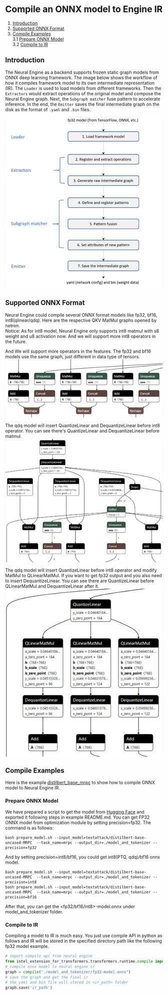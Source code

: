 # Compile an ONNX model to Engine IR
1. [Introduction](#Introduction)  
2. [Supported ONNX Format](#Supported-ONNX-Format)  
3. [Compile Examples](#Compile-Examples)  
3.1 [Prepare ONNX Model](#Prepare-ONNX-Model)  
3.2 [Compile to IR](#Compile-to-IR)  

## Introduction

The Neural Engine as a backend supports frozen static graph models from ONNX deep learning framework. The image below shows the workflow of how it compiles framework model to its own intermediate representation (IR). The `Loader` is used to load models from different frameworks. Then the `Extractors` would extract operations of the original model and compose the Neural Engine graph. Next, the `Subgraph matcher` fuse pattern to accelerate inference. In the end, the `Emitter` saves the final intermediate graph on the disk as the format of `.yaml` and `.bin` files.

![](imgs/compile_workflow.png)

## Supported ONNX Format
Neural Engine could compile several ONNX format models like fp32, bf16, int8(qlinear/qdq). Here are the respective QKV MatMul graphs opened by netron.  
Notice: As for int8 model, Neural Engine only supports int8 matmul with s8 weight and u8 activation now. And we will support more int8 operators in the future.  

And We will support more operators in the features. The fp32 and bf16 models use the same graph, just different in data type of tensors.  
![](imgs/onnx_fp32_bf16.png)

The qdq model will insert QuantizeLinear and DequantizeLinear before int8 operator. You can see there's QuantizeLinear and DequantizeLinear before matmul.  
![](imgs/onnx_qdq.png)

The qdq model will insert QuantizeLinear before int8 operator and modify MatMul to QLinearMatMul. If you want to get fp32 output and you also need to insert DequantizeLinear. You can see there are QuantizeLinear before QLinearMatMul and DequantizeLinear after it.  
![](imgs/onnx_qlinear.png)

## Compile Examples
Here is the example [distilbert_base_mrpc](../../../../examples/huggingface/pytorch/text-classification/deployment/mrpc/distilbert_base_uncased) to show how to compile ONNX model to Neural Engine IR.

### Prepare ONNX Model

We have prepared a script to get the model from [Hugging Face](https://huggingface.co/) and exported it following steps in example README.md. You can get FP32 ONNX model from optimization module by setting precision=fp32. The command is as follows:
```shell
bash prepare_model.sh --input_model=textattack/distilbert-base-uncased-MRPC  --task_name=mrpc --output_dir=./model_and_tokenizer --precision=fp32
```
And by setting precision=int8/bf16, you could get int8(PTQ, qdq)/bf16 onnx model.
```shell
bash prepare_model.sh --input_model=textattack/distilbert-base-uncased-MRPC  --task_name=mrpc --output_dir=./model_and_tokenizer --precision=int8
bash prepare_model.sh --input_model=textattack/distilbert-base-uncased-MRPC  --task_name=mrpc --output_dir=./model_and_tokenizer --precision=bf16
```
After that, you can get the <fp32/bf16/int8>-model.onnx under model_and_tokenizer folder.

### Compile to IR

Compiling a model to IR is much easy. You just use compile API in python as follows and IR will be stored in the specified directory path like the following fp32 model example.
```python
# import compile api from neural engine
from intel_extension_for_transformers.transformers.runtime.compile import compile
# compile onnx model to neural engine ir
graph = compile("./model_and_tokenizer/fp32-model.onnx")
# save the graph and get the final ir
# the yaml and bin file will stored in <ir_path> folder
graph.save('ir_path')
```
